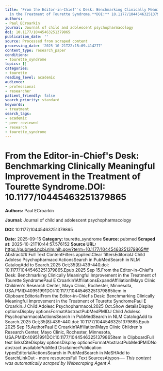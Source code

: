 ```yaml
---
title: 'From the Editor-in-Chief''s Desk: Benchmarking Clinically Meaningful Improvement
  in the Treatment of Tourette Syndrome.**DOI:** 10.1177/10445463251379865'
authors:
- Paul ECroarkin
journal: Journal of child and adolescent psychopharmacology
doi: 10.1177/10445463251379865
publication_date: ''
source: Processed from scraped content
processing_date: '2025-10-21T22:15:09.414277'
content_type: research_paper
conditions:
- tourette_syndrome
topics: []
categories:
- tourette
reading_level: academic
audience:
- professional
- researcher
patient_friendly: false
search_priority: standard
keywords:
- treatment
search_tags:
- academic
- peer-reviewed
- research
- tourette_syndrome
---
```


# From the Editor-in-Chief's Desk: Benchmarking Clinically Meaningful Improvement in the Treatment of Tourette Syndrome.**DOI:** 10.1177/10445463251379865

**Authors:** Paul ECroarkin

**Journal:** Journal of child and adolescent psychopharmacology

**DOI:** 10.1177/10445463251379865

**Date:** 2025-09-15
**Category:** tourette_syndrome
**Source:** pubmed
**Scraped at:** 2025-10-21T10:44:57.576152
**Source URL:** https://pubmed.ncbi.nlm.nih.gov/?term=10.1177/10445463251379865## Abstract## Full Text ContentFilters applied.Clear filtersEditorialJ Child Adolesc PsychopharmacolActionsSearch in PubMedSearch in NLM CatalogAdd to Search.2025 Oct;35(8):439-440.doi: 10.1177/10445463251379865.Epub 2025 Sep 15.From the Editor-in-Chief's Desk: Benchmarking Clinically Meaningful Improvement in the Treatment of Tourette SyndromePaul E Croarkin1AffiliationsExpandAffiliation1Mayo Clinic Children's Research Center, Mayo Clinic, Rochester, Minnesota, USA.PMID:40951991DOI:10.1177/10445463251379865Item in ClipboardEditorialFrom the Editor-in-Chief's Desk: Benchmarking Clinically Meaningful Improvement in the Treatment of Tourette SyndromePaul E Croarkin.J Child Adolesc Psychopharmacol.2025 Oct.Show detailsDisplay optionsDisplay optionsFormatAbstractPubMedPMIDJ Child Adolesc PsychopharmacolActionsSearch in PubMedSearch in NLM CatalogAdd to Search.2025 Oct;35(8):439-440.doi: 10.1177/10445463251379865.Epub 2025 Sep 15.AuthorPaul E Croarkin1Affiliation1Mayo Clinic Children's Research Center, Mayo Clinic, Rochester, Minnesota, USA.PMID:40951991DOI:10.1177/10445463251379865Item in ClipboardFull text linksCiteDisplay optionsDisplay optionsFormatAbstractPubMedPMIDNo abstract availablePubMed DisclaimerPublication typesEditorialActionsSearch in PubMedSearch in MeSHAdd to SearchLinkOut - more resourcesFull Text SourcesAtypon---
*This content was automatically scraped by Webscraping Agent A*